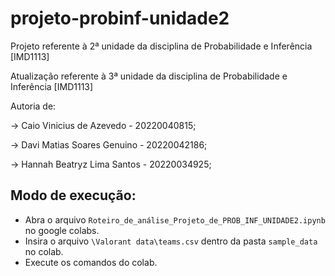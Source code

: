 # projeto-probinf-unidade2
Projeto referente à 2ª unidade da disciplina de Probabilidade e Inferência  [IMD1113]

Atualização referente à 3ª unidade da disciplina de Probabilidade e Inferência  [IMD1113] 

Autoria de:

→ Caio Vinicius de Azevedo   - 20220040815;

→ Davi Matias Soares Genuino - 20220042186;

→ Hannah Beatryz Lima Santos - 20220034925;


## Modo de execução:

- Abra o arquivo `Roteiro_de_análise_Projeto_de_PROB_INF_UNIDADE2.ipynb` no google colabs.
- Insira o arquivo `\Valorant data\teams.csv` dentro da pasta `sample_data` no colab.
- Execute os comandos do colab.


